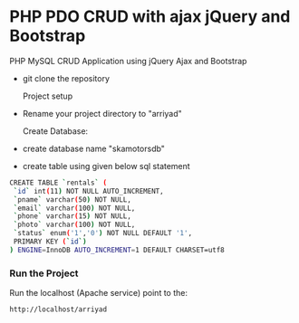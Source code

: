 # PHP PDO CRUD with ajax jQuery and Bootstrap

PHP MySQL CRUD Application using jQuery Ajax and Bootstrap

- git clone the repository

  Project setup
- Rename your project directory to "arriyad"

  Create Database:

- create database name "skamotorsdb"
- create table using given below sql statement

```sh
CREATE TABLE `rentals` (
 `id` int(11) NOT NULL AUTO_INCREMENT,
 `pname` varchar(50) NOT NULL,
 `email` varchar(100) NOT NULL,
 `phone` varchar(15) NOT NULL,
 `photo` varchar(100) NOT NULL,
 `status` enum('1','0') NOT NULL DEFAULT '1',
 PRIMARY KEY (`id`)
) ENGINE=InnoDB AUTO_INCREMENT=1 DEFAULT CHARSET=utf8
```

### Run the Project

Run the localhost (Apache service)
point to the:

```sh
http://localhost/arriyad

```
